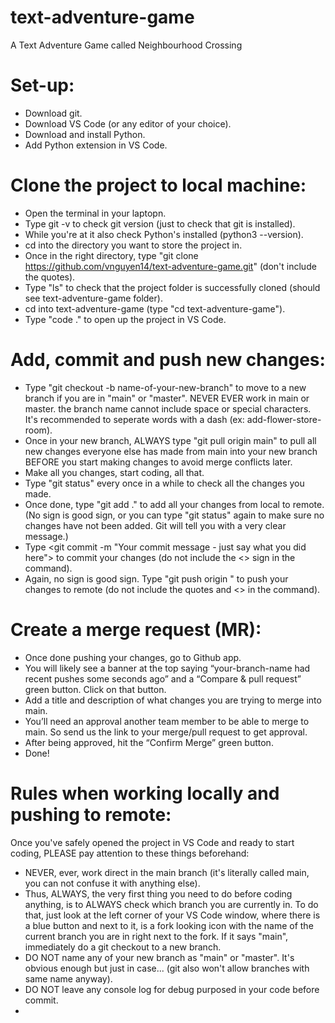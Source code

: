# text-adventure-game
A Text Adventure Game called Neighbourhood Crossing

# Set-up:
  - Download git.
  - Download VS Code (or any editor of your choice).
  - Download and install Python.
  - Add Python extension in VS Code.

# Clone the project to local machine:
  - Open the terminal in your laptopn.
  - Type git -v to check git version (just to check that git is installed).
  - While you're at it also check Python's installed (python3 --version).
  - cd into the directory you want to store the project in.
  - Once in the right directory, type "git clone https://github.com/vnguyen14/text-adventure-game.git" (don't include the quotes).
  - Type "ls" to check that the project folder is successfully cloned (should see text-adventure-game folder).
  - cd into text-adventure-game (type "cd text-adventure-game").
  - Type "code ." to open up the project in VS Code.

# Add, commit and push new changes:
  - Type "git checkout -b name-of-your-new-branch" to move to a new branch if you are in "main" or "master". NEVER EVER work in main or master. the branch name cannot include space or special characters. It's recommended to seperate words with a dash (ex: add-flower-store-room).
  - Once in your new branch, ALWAYS type "git pull origin main" to pull all new changes everyone else has made from main into your new branch BEFORE you start making changes to avoid merge conflicts later.
  - Make all you changes, start coding, all that.
  - Type "git status" every once in a while to check all the changes you made.
  - Once done, type "git add ." to add all your changes from local to remote.
    (No sign is good sign, or you can type "git status" again to make sure no changes have not been added. Git will tell you with a very clear message.)
  - Type <git commit -m "Your commit message - just say what you did here"> to commit your changes (do not include the  <> sign in the command).
  - Again, no sign is good sign. Type "git push origin <your branch name>" to push your changes to remote (do not include the quotes and <> in the command).

# Create a merge request (MR):
  - Once done pushing your changes, go to Github app.
  - You will likely see a banner at the top saying “your-branch-name had recent pushes some seconds ago” and a “Compare & pull request” green button. Click on that button.
  - Add a title and description of what changes you are trying to merge into main.
  - You’ll need an approval another team member to be able to merge to main. So send us the link to your merge/pull request to get approval.
  - After being approved, hit the “Confirm Merge” green button.
  - Done!

# Rules when working locally and pushing to remote:
Once you've safely opened the project in VS Code and ready to start coding, PLEASE pay attention to these things beforehand:
  - NEVER, ever, work direct in the main branch (it's literally called main, you can not confuse it with anything else).
  - Thus, ALWAYS, the very first thing you need to do before coding anything, is to ALWAYS check which branch you are currently in. To do that, just look at the left corner of your VS Code window, where there is a blue button and next to it, is a fork looking icon with the name of the current branch you are in right next to the fork. If it says "main", immediately do a git checkout to a new branch.
  - DO NOT name any of your new branch as "main" or "master". It's obvious enough but just in case... (git also won't allow branches with same name anyway).
  - DO NOT leave any console log for debug purposed in your code before commit.
  - 

